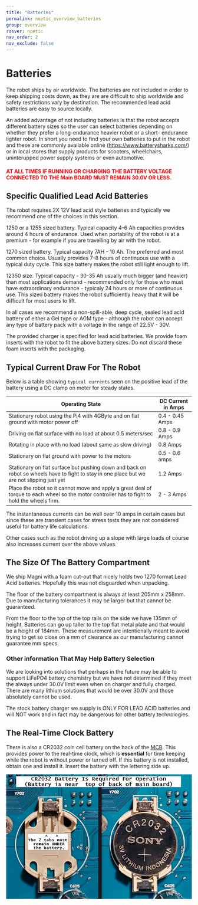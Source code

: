 ```yaml
---
title: "Batteries"
permalink: noetic_overview_batteries
group: overview
rosver: noetic
nav_order: 2
nav_exclude: false
---
```


# Batteries

The robot ships by air worldwide. The batteries are not included in order to keep shipping costs down, as they are are difficult to ship worldwide and safety restrictions vary by destination. The recommended lead acid batteries are easy to source locally.

An added advantage of not including batteries is that the robot accepts different battery sizes so the user can select batteries depending on whether they prefer a long-endurance heavier robot or a short- endurance lighter robot. In short you need to find your own batteries to put in the robot and these are commonly available online (https://www.batterysharks.com/) or in local stores that supply products for scooters, wheelchairs, uninterupped power supply systems or even automotive.

<H4 style="color:red">AT ALL TIMES IF RUNNING OR CHARGING THE BATTERY VOLTAGE CONNECTED TO THE Main BOARD MUST REMAIN 30.0V OR LESS.</H4>

## Specific Qualified Lead Acid Batteries

The robot requires 2X 12V lead acid style batteries and typically we recommend one of the choices in this section.

1250 or a 1255 sized battery. Typical capacity 4-6 Ah capacities provides around 4 hours of endurance. Used when portability of the robot is at a premium - for example if you are travelling by air with the robot.

1270 sized battery. Typical capacity 7AH - 10 Ah. The preferred and most common choice. Usually provides 7-8 hours of continuous use with a typical duty cycle. This size battery makes the robot still light enough to lift.

12350 size. Typical capacity - 30-35 Ah usually much bigger (and heavier) than most applications demand - recommended only for those who must have extraordinary endurance - typicaly 24 hours or more of continuous use. This sized battery makes the robot sufficiently heavy that it will be difficult for most users to lift.

In all cases we recommend a non-spill-able, deep cycle, sealed lead acid battery of either a Gel type or AGM type - although the robot can accept any type of battery pack with a voltage in the range of 22.5V - 30V.

The provided charger is specified for lead acid batteries. We provide foam inserts with the robot to fit the above battery sizes. Do not discard these foam inserts with the packaging.

## Typical Current Draw For The Robot

Below is a table showing ```typical currents``` seen on the positive lead of the battery using a DC clamp on meter for steady states.


|  Operating State | DC Current in Amps |
|-------------------------|----------------------|
|  Stationary robot using the Pi4 with 4GByte and on flat ground with motor power off | 0.4 - 0.45 Amps |
|  Driving on flat surface with no load at about 0.5 meters/sec  |  0.8 - 0.9 Amps |
|  Rotating in place with no load (about same as slow driving) | 0.8 Amps |
|  Stationary on flat ground with power to the motors |  0.5 - 0.6 amps |
|  Stationary on flat surface but pushing down and back on robot so wheels have to fight to stay in one place but we are not slipping just yet | 1.2 Amps |
|  Place the robot so it cannot move and apply a great deal of torque to each wheel so the motor controller has to fight to hold the wheels firm.  | 2 - 3 Amps |

The instantaneous currents can be well over 10 amps in certain cases but since these are transient cases for stress tests they are not considered useful for battery life calculations.

Other cases such as the robot driving up a slope with large loads of course also increases current over the above values.

## The Size Of The Battery Compartment

We ship Magni with a foam cut-out that nicely holds two 1270 format Lead Acid batteries.   Hopefully this was not disguarded when unpacking.

The floor of the battery compartment is always at least 205mm x 258mm.  Due to manufacturing tolerances it may be larger but that cannot be guaranteed.

From the floor to the top of the top rails on the side we have 135mm of height.  Batteries can go up taller to the top flat metal plate and that would be a height of 184mm.  These measurement are intentionally meant to avoid trying to get so close on a mm of clearance as our manufacturing cannot guarantee mm specs.

### Other information That May Help Battery Selection

We are looking into solutions that perhaps in the future may be able to support  LiFePO4 battery chemistry but we have not determined if they meet the always under 30.0V limit even when on charger and fully charged.   There are many lithium solutions that would be over 30.0V and those absolutely cannot be used.   

The stock battery charger we supply is ONLY FOR LEAD ACID batteries and will NOT work and in fact may be dangerous for other battery technologies.


## The Real-Time Clock Battery

There is also a CR2032 coin cell battery on the back of the [MCB](noetic_magnisilver_mcb).  This provides power to the real-time clock, which is **essential** for time keeping while the robot is without power or turned off. If this battery is not installed, obtain one and install it. Insert the battery with the lettering side up.

![Coin cell clip](assets/unboxing/Magni_CR2032_Battery.jpg)

 
